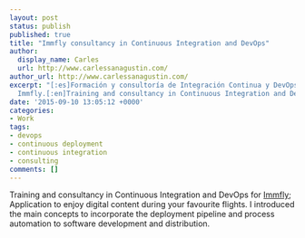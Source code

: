 ```yaml
---
layout: post
status: publish
published: true
title: "Immfly consultancy in Continuous Integration and DevOps"
author:
  display_name: Carles
  url: http://www.carlessanagustin.com/
author_url: http://www.carlessanagustin.com/
excerpt: "[:es]Formación y consultoría de Integración Continua y DevOps para la empresa
  Immfly.[:en]Training and consultancy in Continuous Integration and DevOps for Immfly.[:]"
date: '2015-09-10 13:05:12 +0000'
categories:
- Work
tags:
- devops
- continuous deployment
- continuous integration
- consulting
comments: []
---
```

Training and consultancy in Continuous Integration and DevOps for [Immfly](http://immfly.com/); Application to enjoy digital content during your favourite flights. I introduced the main concepts to incorporate the deployment pipeline and process automation to software development and distribution.
